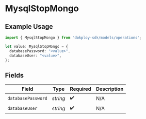 # MysqlStopMongo

## Example Usage

```typescript
import { MysqlStopMongo } from "dokploy-sdk/models/operations";

let value: MysqlStopMongo = {
  databasePassword: "<value>",
  databaseUser: "<value>",
};
```

## Fields

| Field              | Type               | Required           | Description        |
| ------------------ | ------------------ | ------------------ | ------------------ |
| `databasePassword` | *string*           | :heavy_check_mark: | N/A                |
| `databaseUser`     | *string*           | :heavy_check_mark: | N/A                |